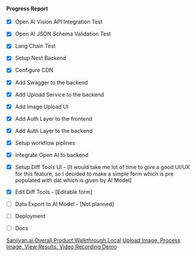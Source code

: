 #### Progress Report


- [x] Open AI Vision API Integration Test
- [x] Open AI JSON Schema Validation Test
- [x] Lang Chain Test
- [x] Setup Nest Backend
- [x] Configure CDN
- [x] Add Swagger to the backend
- [x] Add Upload Service to the backend
- [x] Add Image Upload UI
- [x] Add Auth Layer to the frontend
- [x] Add Auth Layer to the backend
- [x] Setup workflow piplines
- [x] Integrate Open AI to backend
- [x] Setup Diff Tools UI - [It would take me lot of time to give a good UI/UX for this feature, so I decided to make a simple form which is pre populated with dat which is given by AI Model]
- [x] Edit Diff Tools - [Editable form]
- [ ] Data Export to AI Model - [Not planned]
- [ ] Deployment
- [ ] Docs


[Sanjivan.ai Overall Product Walkthrough Local](https://www.loom.com/share/84589b49c170491facfa833ade1a6220?sid=0948e4ba-95c9-4a79-9a1e-3653c5f964c1)
[Upload Image, Process Image, View Results, Video Recording Demo](https://www.loom.com/share/af096ce8b979403c95082ddd60ea859c?sid=37d80df7-a7af-44ee-b808-34d88cd3af04)  
